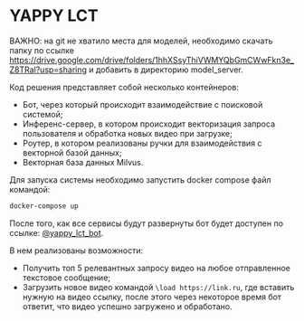 # YAPPY LCT
ВАЖНО: на git не хватило места для моделей, необходимо скачать папку по ссылке https://drive.google.com/drive/folders/1hhXSsyThiVWMYQbGmCWwFkn3e_Z8TRal?usp=sharing
 и добавить в директорию model_server.

Код решения представляет собой несколько контейнеров:
- Бот, через который происходит взаимодействие с поисковой системой;
- Инференс-сервер, в котором происходит векторизация запроса пользователя и обработка новых видео при загрузке;
- Роутер, в котором реализованы ручки для взаимодействия с векторной базой данных;
- Векторная база данных Milvus.

Для запуска системы необходимо запустить docker compose файл командой:
```bash
docker-compose up
```

После того, как все сервисы будут развернуты бот будет доступен по ссылке: [@yappy_lct_bot](https://t.me/yappy_lct_bot).

В нем реализованы возможности:
- Получить топ 5 релевантных запросу видео на любое отправленное текстовое сообщение;
- Загрузить новое видео командой `\load https://link.ru`, где вставить нужную на видео ссылку, после этого через некоторое время бот ответит, что видео успешно загружено и обработано.
